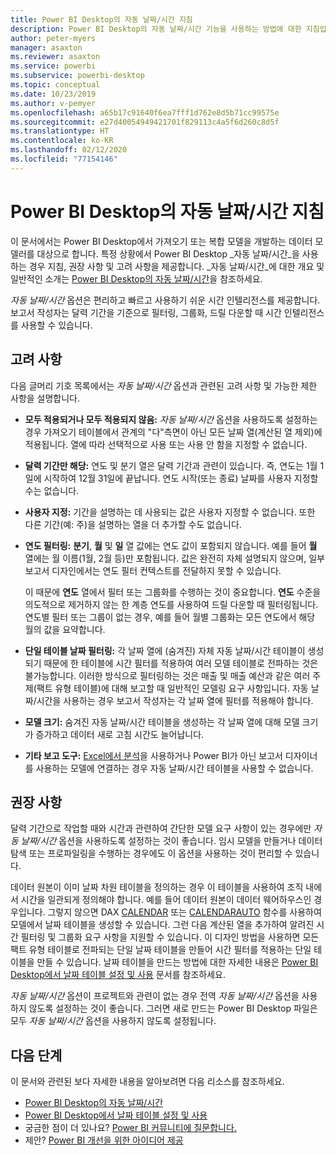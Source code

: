 ```yaml
---
title: Power BI Desktop의 자동 날짜/시간 지침
description: Power BI Desktop의 자동 날짜/시간 기능을 사용하는 방법에 대한 지침입니다.
author: peter-myers
manager: asaxton
ms.reviewer: asaxton
ms.service: powerbi
ms.subservice: powerbi-desktop
ms.topic: conceptual
ms.date: 10/23/2019
ms.author: v-pemyer
ms.openlocfilehash: a65b17c91640f6ea7fff1d762e8d5b71cc99575e
ms.sourcegitcommit: e27d40054949421701f829113c4a5f6d260c8d5f
ms.translationtype: HT
ms.contentlocale: ko-KR
ms.lasthandoff: 02/12/2020
ms.locfileid: "77154146"
---
```

# <a name="auto-datetime-guidance-in-power-bi-desktop"></a>Power BI Desktop의 자동 날짜/시간 지침

이 문서에서는 Power BI Desktop에서 가져오기 또는 복합 모델을 개발하는 데이터 모델러를 대상으로 합니다. 특정 상황에서 Power BI Desktop _자동 날짜/시간_을 사용하는 경우 지침, 권장 사항 및 고려 사항을 제공합니다. _자동 날짜/시간_에 대한 개요 및 일반적인 소개는 [Power BI Desktop의 자동 날짜/시간](../desktop-auto-date-time.md)을 참조하세요.

_자동 날짜/시간_ 옵션은 편리하고 빠르고 사용하기 쉬운 시간 인텔리전스를 제공합니다. 보고서 작성자는 달력 기간을 기준으로 필터링, 그룹화, 드릴 다운할 때 시간 인텔리전스를 사용할 수 있습니다.

## <a name="considerations"></a>고려 사항

다음 글머리 기호 목록에서는 _자동 날짜/시간_ 옵션과 관련된 고려 사항 및 가능한 제한 사항을 설명합니다.

- **모두 적용되거나 모두 적용되지 않음:** _자동 날짜/시간_ 옵션을 사용하도록 설정하는 경우 가져오기 테이블에서 관계의 &quot;다&quot;측면이 아닌 모든 날짜 열(계산된 열 제외)에 적용됩니다. 열에 따라 선택적으로 사용 또는 사용 안 함을 지정할 수 없습니다.
- **달력 기간만 해당:** 연도 및 분기 열은 달력 기간과 관련이 있습니다. 즉, 연도는 1월 1일에 시작하여 12월 31일에 끝납니다. 연도 시작(또는 종료) 날짜를 사용자 지정할 수는 없습니다.
- **사용자 지정:** 기간을 설명하는 데 사용되는 값은 사용자 지정할 수 없습니다. 또한 다른 기간(예: 주)을 설명하는 열을 더 추가할 수도 없습니다.
- **연도 필터링:** **분기**, **월** 및 **일** 열 값에는 연도 값이 포함되지 않습니다. 예를 들어 **월** 열에는 월 이름(1월, 2월 등)만 포함됩니다. 값은 완전히 자체 설명되지 않으며, 일부 보고서 디자인에서는 연도 필터 컨텍스트를 전달하지 못할 수 있습니다.

    이 때문에 **연도** 열에서 필터 또는 그룹화를 수행하는 것이 중요합니다. **연도** 수준을 의도적으로 제거하지 않는 한 계층 연도를 사용하여 드릴 다운할 때 필터링됩니다. 연도별 필터 또는 그룹이 없는 경우, 예를 들어 월별 그룹화는 모든 연도에서 해당 월의 값을 요약합니다.
- **단일 테이블 날짜 필터링:** 각 날짜 열에 (숨겨진) 자체 자동 날짜/시간 테이블이 생성되기 때문에 한 테이블에 시간 필터를 적용하여 여러 모델 테이블로 전파하는 것은 불가능합니다. 이러한 방식으로 필터링하는 것은 매출 및 매출 예산과 같은 여러 주제(팩트 유형 테이블)에 대해 보고할 때 일반적인 모델링 요구 사항입니다. 자동 날짜/시간을 사용하는 경우 보고서 작성자는 각 날짜 열에 필터를 적용해야 합니다.
- **모델 크기:** 숨겨진 자동 날짜/시간 테이블을 생성하는 각 날짜 열에 대해 모델 크기가 증가하고 데이터 새로 고침 시간도 늘어납니다.
- **기타 보고 도구:** [Excel에서 분석](../service-analyze-in-excel.md)을 사용하거나 Power BI가 아닌 보고서 디자이너를 사용하는 모델에 연결하는 경우 자동 날짜/시간 테이블을 사용할 수 없습니다.

## <a name="recommendations"></a>권장 사항

달력 기간으로 작업할 때와 시간과 관련하여 간단한 모델 요구 사항이 있는 경우에만 _자동 날짜/시간_ 옵션을 사용하도록 설정하는 것이 좋습니다. 임시 모델을 만들거나 데이터 탐색 또는 프로파일링을 수행하는 경우에도 이 옵션을 사용하는 것이 편리할 수 있습니다.

데이터 원본이 이미 날짜 차원 테이블을 정의하는 경우 이 테이블을 사용하여 조직 내에서 시간을 일관되게 정의해야 합니다. 예를 들어 데이터 원본이 데이터 웨어하우스인 경우입니다. 그렇지 않으면 DAX [CALENDAR](/dax/calendar-function-dax) 또는 [CALENDARAUTO](/dax/calendarauto-function-dax) 함수를 사용하여 모델에서 날짜 테이블을 생성할 수 있습니다. 그런 다음 계산된 열을 추가하여 알려진 시간 필터링 및 그룹화 요구 사항을 지원할 수 있습니다. 이 디자인 방법을 사용하면 모든 팩트 유형 테이블로 전파되는 단일 날짜 테이블을 만들어 시간 필터를 적용하는 단일 테이블을 만들 수 있습니다. 날짜 테이블을 만드는 방법에 대한 자세한 내용은 [Power BI Desktop에서 날짜 테이블 설정 및 사용](../desktop-date-tables.md) 문서를 참조하세요.

_자동 날짜/시간_ 옵션이 프로젝트와 관련이 없는 경우 전역 _자동 날짜/시간_ 옵션을 사용하지 않도록 설정하는 것이 좋습니다. 그러면 새로 만드는 Power BI Desktop 파일은 모두 _자동 날짜/시간_ 옵션을 사용하지 않도록 설정됩니다.

## <a name="next-steps"></a>다음 단계

이 문서와 관련된 보다 자세한 내용을 알아보려면 다음 리소스를 참조하세요.

- [Power BI Desktop의 자동 날짜/시간](../desktop-auto-date-time.md)
- [Power BI Desktop에서 날짜 테이블 설정 및 사용](../desktop-date-tables.md)
- 궁금한 점이 더 있나요? [Power BI 커뮤니티에 질문합니다.](https://community.powerbi.com/)
- 제안? [Power BI 개선을 위한 아이디어 제공](https://ideas.powerbi.com/)
